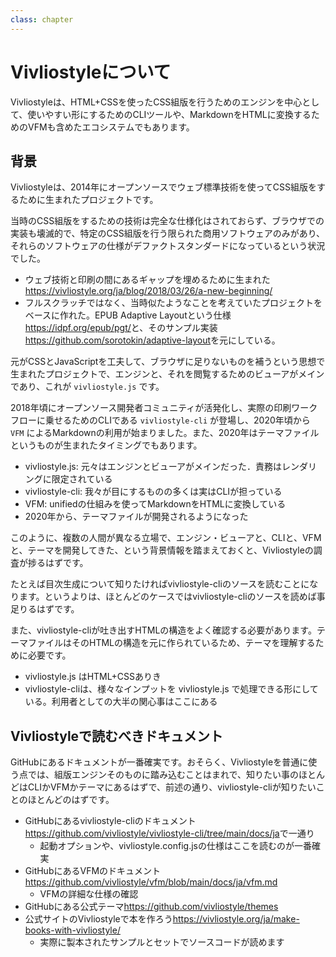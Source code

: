 ```yaml
---
class: chapter
---
```


# Vivliostyleについて

Vivliostyleは、HTML+CSSを使ったCSS組版を行うためのエンジンを中心として、使いやすい形にするためのCLIツールや、MarkdownをHTMLに変換するためのVFMも含めたエコシステムでもあります。

## 背景

Vivliostyleは、2014年にオープンソースでウェブ標準技術を使ってCSS組版をするために生まれたプロジェクトです。

当時のCSS組版をするための技術は完全な仕様化はされておらず、ブラウザでの実装も壊滅的で、特定のCSS組版を行う限られた商用ソフトウェアのみがあり、それらのソフトウェアの仕様がデファクトスタンダードになっているという状況でした。

* ウェブ技術と印刷の間にあるギャップを埋めるために生まれた<span class="footnote">https://vivliostyle.org/ja/blog/2018/03/26/a-new-beginning/</span>
* フルスクラッチではなく、当時似たようなことを考えていたプロジェクトをベースに作れた。EPUB Adaptive Layoutという仕様<span class="footnote">https://idpf.org/epub/pgt/</span>と、そのサンプル実装<span class="footnote">https://github.com/sorotokin/adaptive-layout</span>を元にしている。

元がCSSとJavaScriptを工夫して、ブラウザに足りないものを補うという思想で生まれたプロジェクトで、エンジンと、それを閲覧するためのビューアがメインであり、これが `vivliostyle.js` です。

2018年頃にオープンソース開発者コミュニティが活発化し、実際の印刷ワークフローに乗せるためのCLIである `vivliostyle-cli` が登場し、2020年頃から `VFM` によるMarkdownの利用が始まりました。また、2020年はテーマファイルというものが生まれたタイミングでもあります。

* vivliostyle.js: 元々はエンジンとビューアがメインだった．責務はレンダリングに限定されている
* vivliostyle-cli: 我々が目にするものの多くは実はCLIが担っている
* VFM: unifiedの仕組みを使ってMarkdownをHTMLに変換している
* 2020年から、テーマファイルが開発されるようになった

このように、複数の人間が異なる立場で、エンジン・ビューアと、CLIと、VFMと、テーマを開発してきた、という背景情報を踏まえておくと、Vivliostyleの調査が捗るはずです。

たとえば目次生成について知りたければvivliostyle-cliのソースを読むことになります。というよりは、ほとんどのケースではvivliostyle-cliのソースを読めば事足りるはずです。

また、vivliostyle-cliが吐き出すHTMLの構造をよく確認する必要があります。テーマファイルはそのHTMLの構造を元に作られているため、テーマを理解するために必要です。

* vivliostyle.js はHTML+CSSありき
* vivliostyle-cliは、様々なインプットを vivliostyle.js で処理できる形にしている。利用者としての大半の関心事はここにある

## Vivliostyleで読むべきドキュメント

GitHubにあるドキュメントが一番確実です。おそらく、Vivliostyleを普通に使う点では、組版エンジンそのものに踏み込むことはまれで、知りたい事のほとんどはCLIかVFMかテーマにあるはずで、前述の通り、vivliostyle-cliが知りたいことのほとんどのはずです。

* GitHubにあるvivliostyle-cliのドキュメント<span class="footnote">https://github.com/vivliostyle/vivliostyle-cli/tree/main/docs/ja</span>で一通り
    * 起動オプションや、vivliostyle.config.jsの仕様はここを読むのが一番確実
* GitHubにあるVFMのドキュメント<span class="footnote">https://github.com/vivliostyle/vfm/blob/main/docs/ja/vfm.md</span>
    * VFMの詳細な仕様の確認
* GitHubにある公式テーマ<span class="footnote">https://github.com/vivliostyle/themes</span>
* 公式サイトのVivliostyleで本を作ろう<span class="footnote">https://vivliostyle.org/ja/make-books-with-vivliostyle/</span>
    * 実際に製本されたサンプルとセットでソースコードが読めます

